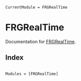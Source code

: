 ```@meta
CurrentModule = FRGRealTime
```

# FRGRealTime

Documentation for [FRGRealTime](https://github.com/Yangyang-Tan/FRGRealTime.jl).




## Index
```@index
```

```@autodocs
Modules = [FRGRealTime]
```
